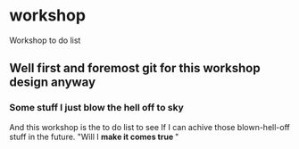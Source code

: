 # workshop
Workshop to do list
## Well first and foremost git for this workshop design anyway
### Some stuff I just blow the hell off to sky 
And this workshop is the to do list to see If I can achive those blown-hell-off stuff in the future. 
"Will I <b> make it comes true </b>"
